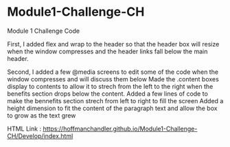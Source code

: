 # Module1-Challenge-CH
Module 1 Challenge Code

First, I added flex and wrap to the header so that the header box will resize when the window compresses and the header links fall below the main header.

Second, I added a few @media screens to edit some of the code when the window compresses and will discuss them below
  Made the .content boxes display to contents to allow it to strech from the left to the right when the benefits section drops below the content.
  Added a few lines of code to make the bennefits section strech from left to right to fill the screen
  Added a height dimension to fit the content of the paragraph text and allow the box to grow as the text grew
  
  HTML Link : https://hoffmanchandler.github.io/Module1-Challenge-CH/Develop/index.html
